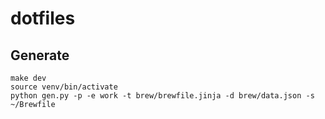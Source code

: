 # dotfiles

## Generate

```shell
make dev
source venv/bin/activate
python gen.py -p -e work -t brew/brewfile.jinja -d brew/data.json -s ~/Brewfile
```
